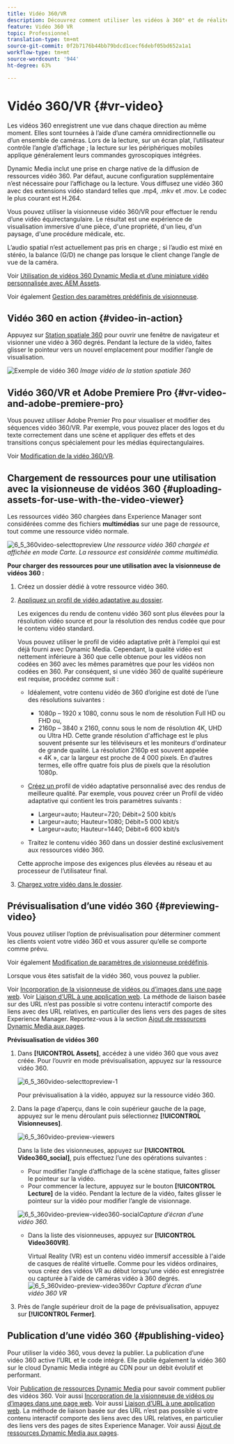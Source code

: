 ```yaml
---
title: Vidéo 360/VR
description: Découvrez comment utiliser les vidéos à 360° et de réalité virtuelle (VR) dans Dynamic Media.
feature: Vidéo 360 VR
topic: Professionnel
translation-type: tm+mt
source-git-commit: 0f2b7176b44bb79bdcd1cecf6debf05bd652a1a1
workflow-type: tm+mt
source-wordcount: '944'
ht-degree: 63%

---
```



# Vidéo 360/VR {#vr-video}

Les vidéos 360 enregistrent une vue dans chaque direction au même moment. Elles sont tournées à l’aide d’une caméra omnidirectionnelle ou d’un ensemble de caméras. Lors de la lecture, sur un écran plat, l’utilisateur contrôle l’angle d’affichage ; la lecture sur les périphériques mobiles applique généralement leurs commandes gyroscopiques intégrées.

Dynamic Media inclut une prise en charge native de la diffusion de ressources vidéo 360. Par défaut, aucune configuration supplémentaire n’est nécessaire pour l’affichage ou la lecture. Vous diffusez une vidéo 360 avec des extensions vidéo standard telles que .mp4, .mkv et .mov. Le codec le plus courant est H.264.

Vous pouvez utiliser la visionneuse vidéo 360/VR pour effectuer le rendu d’une vidéo équirectangulaire. Le résultat est une expérience de visualisation immersive d&#39;une pièce, d&#39;une propriété, d&#39;un lieu, d&#39;un paysage, d&#39;une procédure médicale, etc.

L’audio spatial n’est actuellement pas pris en charge ; si l’audio est mixé en stéréo, la balance (G/D) ne change pas lorsque le client change l’angle de vue de la caméra.

Voir [Utilisation de vidéos 360 Dynamic Media et d’une miniature vidéo personnalisée avec AEM Assets](https://experienceleague.adobe.com/docs/experience-manager-learn/assets/dynamic-media/dynamic-media-360-video-custom-thumbnail-feature-video-use.html#dynamic-media).

Voir également [Gestion des paramètres prédéfinis de visionneuse](/help/assets/dynamic-media/managing-viewer-presets.md).

## Vidéo 360 en action {#video-in-action}

Appuyez sur [Station spatiale 360](http://mobiletest.scene7.com/s7viewers/html5/Video360Viewer.html?asset=Viewers/space_station_360-AVS) pour ouvrir une fenêtre de navigateur et visionner une vidéo à 360 degrés. Pendant la lecture de la vidéo, faites glisser le pointeur vers un nouvel emplacement pour modifier l’angle de visualisation.

![Exemple de vidéo 360](assets/6_5_360videoiss_simplified.png)
*Image vidéo de la station spatiale 360*

## Vidéo 360/VR et Adobe Premiere Pro {#vr-video-and-adobe-premiere-pro}

Vous pouvez utiliser Adobe Premier Pro pour visualiser et modifier des séquences vidéo 360/VR. Par exemple, vous pouvez placer des logos et du texte correctement dans une scène et appliquer des effets et des transitions conçus spécialement pour les médias équirectangulaires.

Voir [Modification de la vidéo 360/VR](https://helpx.adobe.com/fr/premiere-pro/how-to/edit-360-vr-video.html).

## Chargement de ressources pour une utilisation avec la visionneuse de vidéos 360 {#uploading-assets-for-use-with-the-video-viewer}

Les ressources vidéo 360 chargées dans Experience Manager sont considérées comme des fichiers **multimédias** sur une page de ressource, tout comme une ressource vidéo normale.

![6_5_360video-selecttopreview](assets/6_5_360video-selecttopreview.png)
*Une ressource vidéo 360 chargée et affichée en mode Carte. La ressource est considérée comme multimédia.*

**Pour charger des ressources pour une utilisation avec la visionneuse de vidéos 360 :**

1. Créez un dossier dédié à votre ressource vidéo 360.
1. [Appliquez un profil de vidéo adaptative au dossier](/help/assets/dynamic-media/video-profiles.md#applying-a-video-profile-to-folders).

   Les exigences du rendu de contenu vidéo 360 sont plus élevées pour la résolution vidéo source et pour la résolution des rendus codée que pour le contenu vidéo standard.

   Vous pouvez utiliser le profil de vidéo adaptative prêt à l’emploi qui est déjà fourni avec Dynamic Media. Cependant, la qualité vidéo est nettement inférieure à 360 que celle obtenue pour les vidéos non codées en 360 avec les mêmes paramètres que pour les vidéos non codées en 360. Par conséquent, si une vidéo 360 de qualité supérieure est requise, procédez comme suit :

   * Idéalement, votre contenu vidéo de 360 d’origine est doté de l’une des résolutions suivantes :

      * 1080p – 1920 x 1080, connu sous le nom de résolution Full HD ou FHD ou,
      * 2160p – 3840 x 2160, connu sous le nom de résolution 4K, UHD ou Ultra HD. Cette grande résolution d&#39;affichage est le plus souvent présente sur les téléviseurs et les moniteurs d&#39;ordinateur de grande qualité. La résolution 2160p est souvent appelée « 4K », car la largeur est proche de 4 000 pixels. En d’autres termes, elle offre quatre fois plus de pixels que la résolution 1080p.
   * [Créez un ](/help/assets/dynamic-media/video-profiles.md#creating-a-video-encoding-profile-for-adaptive-streaming) profil de vidéo adaptative personnalisé avec des rendus de meilleure qualité. Par exemple, vous pouvez créer un Profil de vidéo adaptative qui contient les trois paramètres suivants :

      * Largeur=auto; Hauteur=720; Débit=2 500 kbit/s
      * Largeur=auto; Hauteur=1080; Débit=5 000 kbit/s
      * Largeur=auto; Hauteur=1440; Débit=6 600 kbit/s
   * Traitez le contenu vidéo 360 dans un dossier destiné exclusivement aux ressources vidéo 360.

   Cette approche impose des exigences plus élevées au réseau et au processeur de l’utilisateur final.

1. [Chargez votre vidéo dans le dossier](/help/assets/manage-video-assets.md#upload-and-preview-video-assets).

<!--

## Overriding the default aspect ratio of 360 videos  {#overriding-the-default-aspect-ratio-of-videos}

For an uploaded asset to qualify as a 360 video that you intend to use with the 360 Video viewer, the asset must have an aspect ratio of 2.

By default, AEM detects video as "360" if its aspect ratio (width/height) is 2.0. If you are an Administrator, you can override the default aspect ratio setting of 2 by setting the optional `s7video360AR` property in CRXDE Lite at the following:

* `/conf/global/settings/cloudconfigs/dmscene7/jcr:content`

  * **Property type**: Double
  * **Value**: floating-point aspect ratio, default 2.0.

After you set this property, it takes effect immediately on both existing videos and newly uploaded videos.

The aspect ratio applies to 360 video assets for the asset details page and the [Video 360 Media WCM component](/help/assets/dynamic-media/adding-dynamic-media-assets-to-pages.md#dynamic-media-components).

Start by uploading 360 Videos.

-->

## Prévisualisation d’une vidéo 360 {#previewing-video}

Vous pouvez utiliser l’option de prévisualisation pour déterminer comment les clients voient votre vidéo 360 et vous assurer qu’elle se comporte comme prévu.

Voir également [Modification de paramètres de visionneuse prédéfinis](/help/assets/dynamic-media/managing-viewer-presets.md#editing-viewer-presets).

Lorsque vous êtes satisfait de la vidéo 360, vous pouvez la publier.

Voir [Incorporation de la visionneuse de vidéos ou d’images dans une page web](/help/assets/dynamic-media/embed-code.md).
Voir [Liaison d’URL à une application web](/help/assets/dynamic-media/linking-urls-to-yourwebapplication.md). La méthode de liaison basée sur des URL n’est pas possible si votre contenu interactif comporte des liens avec des URL relatives, en particulier des liens vers des pages de sites Experience Manager.
Reportez-vous à la section [Ajout de ressources Dynamic Media aux pages](/help/assets/dynamic-media/adding-dynamic-media-assets-to-pages.md).

**Prévisualisation de vidéos 360**

1. Dans **[!UICONTROL Assets]**, accédez à une vidéo 360 que vous avez créée. Pour l’ouvrir en mode prévisualisation, appuyez sur la ressource vidéo 360.

   ![6_5_360video-selecttopreview-1](assets/6_5_360video-selecttopreview-1.png)

   Pour prévisualisation à la vidéo, appuyez sur la ressource vidéo 360.

1. Dans la page d’aperçu, dans le coin supérieur gauche de la page, appuyez sur le menu déroulant puis sélectionnez **[!UICONTROL Visionneuses]**.

   ![6_5_360video-preview-viewers](assets/6_5_360video-preview-viewers.png)

   Dans la liste des visionneuses, appuyez sur **[!UICONTROL Video360_social]**, puis effectuez l’une des opérations suivantes :

   * Pour modifier l’angle d’affichage de la scène statique, faites glisser le pointeur sur la vidéo.
   * Pour commencer la lecture, appuyez sur le bouton **[!UICONTROL Lecture]** de la vidéo. Pendant la lecture de la vidéo, faites glisser le pointeur sur la vidéo pour modifier l’angle de visionnage.

   ![6_5_360video-preview-video360-social ](assets/6_5_360video-preview-video360-social.png)*Capture d’écran d’une vidéo 360.*

   * Dans la liste des visionneuses, appuyez sur **[!UICONTROL Video360VR]**.

      Virtual Reality (VR) est un contenu vidéo immersif accessible à l&#39;aide de casques de réalité virtuelle. Comme pour les vidéos ordinaires, vous créez des vidéos VR au début lorsqu&#39;une vidéo est enregistrée ou capturée à l&#39;aide de caméras vidéo à 360 degrés.
   ![6_5_360video-preview-video360vr](assets/6_5_360video-preview-video360vr.png)
   *Capture d’écran d’une vidéo 360 VR*

1. Près de l’angle supérieur droit de la page de prévisualisation, appuyez sur **[!UICONTROL Fermer]**.

## Publication d’une vidéo 360 {#publishing-video}

Pour utiliser la vidéo 360, vous devez la publier. La publication d’une vidéo 360 active l’URL et le code intégré. Elle publie également la vidéo 360 sur le cloud Dynamic Media intégré au CDN pour un débit évolutif et performant.

Voir [Publication de ressources Dynamic Media](/help/assets/dynamic-media/publishing-dynamicmedia-assets.md) pour savoir comment publier des vidéos 360.
Voir aussi [Incorporation de la visionneuse de vidéos ou d’images dans une page web](/help/assets/dynamic-media/embed-code.md).
Voir aussi [Liaison d’URL à une application web](/help/assets/dynamic-media/linking-urls-to-yourwebapplication.md). La méthode de liaison basée sur des URL n’est pas possible si votre contenu interactif comporte des liens avec des URL relatives, en particulier des liens vers des pages de sites Experience Manager.
Voir aussi [Ajout de ressources Dynamic Media aux pages](/help/assets/dynamic-media/adding-dynamic-media-assets-to-pages.md).
